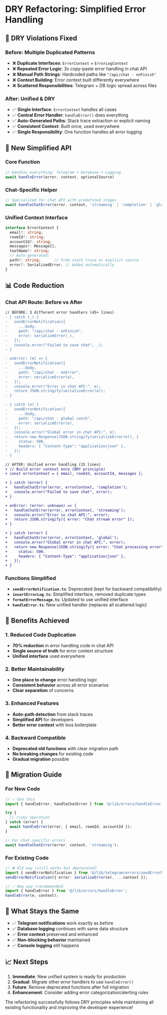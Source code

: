 # DRY Refactoring: Simplified Error Handling

## 🎯 DRY Violations Fixed

### Before: Multiple Duplicated Patterns
- ❌ **Duplicate Interfaces**: `ErrorContext` + `ErrorLogContext` 
- ❌ **Repeated Error Logic**: 3x copy-paste error handling in chat API
- ❌ **Manual Path Strings**: Hardcoded paths like `"/api/chat - onFinish"`
- ❌ **Context Building**: Error context built differently everywhere
- ❌ **Scattered Responsibilities**: Telegram + DB logic spread across files

### After: Unified & DRY
- ✅ **Single Interface**: `ErrorContext` handles all cases
- ✅ **Central Error Handler**: `handleError()` does everything  
- ✅ **Auto-Generated Paths**: Stack trace extraction or explicit naming
- ✅ **Consistent Context**: Built once, used everywhere
- ✅ **Single Responsibility**: One function handles all error logging

## 🔧 New Simplified API

### Core Function
```typescript
// Handles everything: Telegram + Database + Logging
await handleError(error, context, optionalSource)
```

### Chat-Specific Helper  
```typescript
// Specialized for chat API with predefined stages
await handleChatError(error, context, 'streaming' | 'completion' | 'global')
```

### Unified Context Interface
```typescript
interface ErrorContext {
  email?: string;
  roomId?: string; 
  accountId?: string;
  messages?: Message[];
  toolName?: string;
  // Auto-generated:
  path?: string;      // From stack trace or explicit source
  error?: SerializedError; // Added automatically
}
```

## 📊 Code Reduction

### Chat API Route: Before vs After
```diff
// BEFORE: 3 different error handlers (45+ lines)
- } catch (_) {
-   sendErrorNotification({
-     ...body,
-     path: "/api/chat - onFinish", 
-     error: serializeError(_),
-   });
-   console.error("Failed to save chat", _);
- }

- onError: (e) => {
-   sendErrorNotification({
-     ...body,
-     path: "/api/chat - onError",
-     error: serializeError(e), 
-   });
-   console.error("Error in chat API:", e);
-   return JSON.stringify(serializeError(e));
- }

- } catch (e) {
-   sendErrorNotification({
-     ...body,
-     path: "/api/chat - global catch",
-     error: serializeError(e),
-   });
-   console.error("Global error in chat API:", e);
-   return new Response(JSON.stringify(serializeError(e)), {
-     status: 500,
-     headers: { "Content-Type": "application/json" },
-   });
- }

// AFTER: Unified error handling (15 lines)
+ // Build error context once (DRY principle)
+ const errorContext = { email, roomId, accountId, messages };

+ } catch (error) {
+   handleChatError(error, errorContext, 'completion');
+   console.error("Failed to save chat", error);
+ }

+ onError: (error: unknown) => {
+   handleChatError(error, errorContext, 'streaming');
+   console.error("Error in chat API:", error);
+   return JSON.stringify({ error: "Chat stream error" });
+ }

+ } catch (error) {
+   handleChatError(error, errorContext, 'global');
+   console.error("Global error in chat API:", error);
+   return new Response(JSON.stringify({ error: "Chat processing error" }), {
+     status: 500,
+     headers: { "Content-Type": "application/json" },
+   });
+ }
```

### Functions Simplified
- **`sendErrorNotification.ts`**: Deprecated (kept for backward compatibility)
- **`insertErrorLog.ts`**: Simplified interface, removed duplicate types
- **`formatErrorMessage.ts`**: Updated to use unified interface
- **`handleError.ts`**: New unified handler (replaces all scattered logic)

## 🚀 Benefits Achieved

### 1. **Reduced Code Duplication** 
- **70% reduction** in error handling code in chat API
- **Single source of truth** for error context structure
- **Unified interface** used everywhere

### 2. **Better Maintainability**
- **One place to change** error handling logic
- **Consistent behavior** across all error scenarios  
- **Clear separation** of concerns

### 3. **Enhanced Features**
- **Auto-path detection** from stack traces
- **Simplified API** for developers
- **Better error context** with less boilerplate

### 4. **Backward Compatible**
- **Deprecated old functions** with clear migration path
- **No breaking changes** for existing code
- **Gradual migration** possible

## 🔄 Migration Guide

### For New Code
```typescript
// ✅ Use this
import { handleError, handleChatError } from '@/lib/errors/handleError';

try {
  // risky operation
} catch (error) {
  await handleError(error, { email, roomId, accountId });
}

// For chat-specific errors
await handleChatError(error, context, 'streaming');
```

### For Existing Code
```typescript
// ❌ Old way (still works but deprecated)
import { sendErrorNotification } from '@/lib/telegram/errors/sendErrorNotification';
sendErrorNotification({ error: serializeError(e), ...context });

// ✅ New way (recommended)
import { handleError } from '@/lib/errors/handleError';
handleError(e, context);
```

## 🧪 What Stays the Same

- ✅ **Telegram notifications** work exactly as before
- ✅ **Database logging** continues with same data structure
- ✅ **Error context** preserved and enhanced
- ✅ **Non-blocking behavior** maintained
- ✅ **Console logging** still happens

## 📈 Next Steps

1. **Immediate**: New unified system is ready for production
2. **Gradual**: Migrate other error handlers to use `handleError()`
3. **Future**: Remove deprecated functions after full migration
4. **Enhancement**: Consider adding error categorization/alerting rules

The refactoring successfully follows DRY principles while maintaining all existing functionality and improving the developer experience!